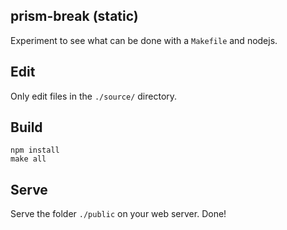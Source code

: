 ## prism-break (static)

Experiment to see what can be done with a `Makefile` and nodejs.

## Edit

Only edit files in the `./source/` directory.

## Build

    npm install
    make all

## Serve

Serve the folder `./public` on your web server. Done!
